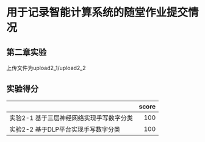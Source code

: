 # 用于记录智能计算系统的随堂作业提交情况

## 第二章实验
上传文件为upload2_1/upload2_2


## 实验得分
| | score |
| :----- | -----: |
| 实验2-1 基于三层神经网络实现手写数字分类  | 100   |
| 实验2-2 基于DLP平台实现手写数字分类  | 100   |

